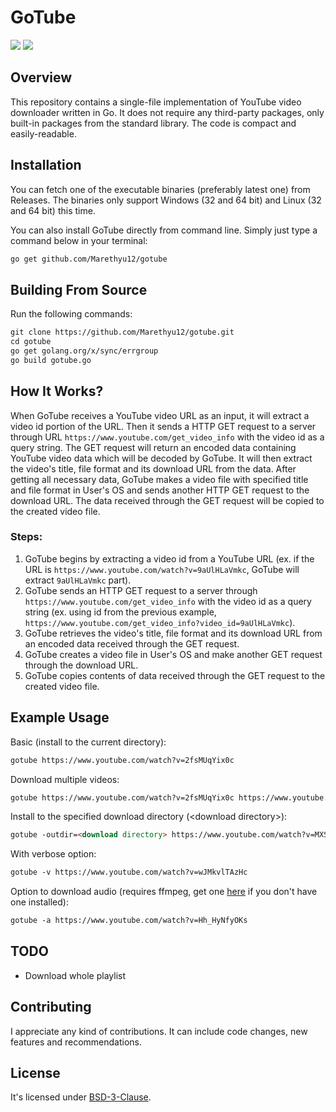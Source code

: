 # GoTube

![](https://img.shields.io/badge/build-passing-green)
![](https://img.shields.io/badge/version-v1.2-blue)

## Overview

This repository contains a single-file implementation of YouTube video downloader written in Go. It does not require any third-party packages, only built-in packages from the standard library. The code is compact and easily-readable.

## Installation

You can fetch one of the executable binaries (preferably latest one) from Releases. The binaries only support Windows (32 and 64 bit) and Linux (32 and 64 bit) this time.

You can also install GoTube directly from command line. Simply just type a command below in your terminal:
```markdown
go get github.com/Marethyu12/gotube
```

## Building From Source

Run the following commands:
```markdown
git clone https://github.com/Marethyu12/gotube.git
cd gotube
go get golang.org/x/sync/errgroup
go build gotube.go
```

## How It Works?

When GoTube receives a YouTube video URL as an input, it will extract a video id portion of the URL. Then it sends a HTTP GET request to a server through URL ```https://www.youtube.com/get_video_info``` with the video id as a query string. The GET request will return an encoded data containing YouTube video data which will be decoded by GoTube. It will then extract the video's title, file format and its download URL from the data. After getting all necessary data, GoTube makes a video file with specified title and file format in User's OS and sends another HTTP GET request to the download URL. The data received through the GET request will be copied to the created video file.

### Steps:

1. GoTube begins by extracting a video id from a YouTube URL (ex. if the URL is ```https://www.youtube.com/watch?v=9aUlHLaVmkc```, GoTube will extract ```9aUlHLaVmkc``` part).
2. GoTube sends an HTTP GET request to a server through ```https://www.youtube.com/get_video_info``` with the video id as a query string (ex. using id from the previous example, ```https://www.youtube.com/get_video_info?video_id=9aUlHLaVmkc```).
3. GoTube retrieves the video's title, file format and its download URL from an encoded data received through the GET request.
4. GoTube creates a video file in User's OS and make another GET request through the download URL.
5. GoTube copies contents of data received through the GET request to the created video file.

## Example Usage

Basic (install to the current directory):
```markdown
gotube https://www.youtube.com/watch?v=2fsMUqYix0c
```

Download multiple videos:
```markdown
gotube https://www.youtube.com/watch?v=2fsMUqYix0c https://www.youtube.com/watch?v=wJMkvlTAzHc
```

Install to the specified download directory (\<download directory\>):
```markdown
gotube -outdir=<download directory> https://www.youtube.com/watch?v=MXStYQSLd_M
```

With verbose option:
```markdown
gotube -v https://www.youtube.com/watch?v=wJMkvlTAzHc
```

Option to download audio (requires ffmpeg, get one [here](https://github.com/adaptlearning/adapt_authoring/wiki/Installing-FFmpeg) if you don't have one installed):
```markdown
gotube -a https://www.youtube.com/watch?v=Hh_HyNfyOKs
```

## TODO
 - Download whole playlist

## Contributing

I appreciate any kind of contributions. It can include code changes, new features and recommendations.

## License

It's licensed under [BSD-3-Clause](LICENSE).

